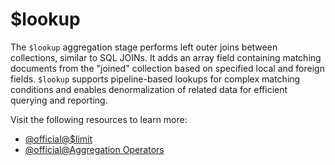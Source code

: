 # $lookup

The `$lookup` aggregation stage performs left outer joins between collections, similar to SQL JOINs. It adds an array field containing matching documents from the "joined" collection based on specified local and foreign fields. `$lookup` supports pipeline-based lookups for complex matching conditions and enables denormalization of related data for efficient querying and reporting.

Visit the following resources to learn more:

- [@official@\$limit](https://www.mongodb.com/docs/manual/reference/operator/aggregation/limit/)
- [@official@Aggregation Operators](https://www.mongodb.com/docs/manual/reference/operator/aggregation/)
